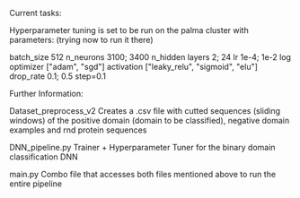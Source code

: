 Current tasks:

Hyperparameter tuning is set to be run on the palma cluster with parameters:
(trying now to run it there)

batch_size              512
n_neurons               3100; 3400 
n_hidden layers         2; 24
lr                      1e-4; 1e-2 log
optimizer               ["adam", "sgd"]
activation              ["leaky_relu", "sigmoid", "elu"]
drop_rate               0.1; 0.5 step=0.1




Further Information:

Dataset_preprocess_v2
    Creates a .csv file with cutted sequences (sliding windows) of the positive domain (domain to be classified), negative domain examples and rnd protein sequences

DNN_pipeline.py
    Trainer + Hyperparameter Tuner for the binary domain classification DNN

main.py
    Combo file that accesses both files mentioned above to run the entire pipeline